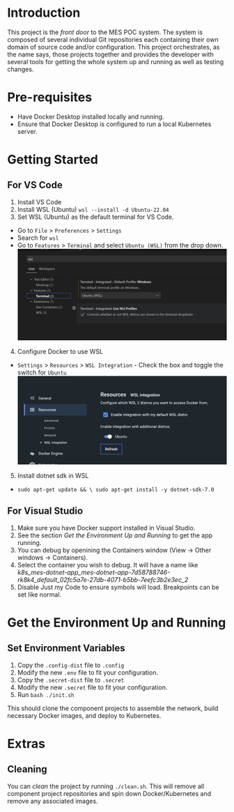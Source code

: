 # Introduction
This project is the _front door_ to the MES POC system. The system is composed of several individual Git repositories each containing their own domain of source code and/or configuration. This project orchestrates, as the name says, those projects together and provides the developer with several tools for getting the whole system up and running as well as testing changes.

# Pre-requisites
* Have Docker Desktop installed locally and running.
* Ensure that Docker Desktop is configured to run a local Kubernetes server.

# Getting Started
## For VS Code
1. Install VS Code
2. Install WSL (Ubuntu) `wsl --install -d Ubuntu-22.04`
3. Set WSL (Ubuntu) as the default terminal for VS Code.
 - Go to `File` > `Preferences` > `Settings`
 - Search for `wsl`
 - Go to `Features` > `Terminal` and select `Ubuntu (WSL)` from the drop down. ![Alt text](docs/vscode-wsl.png)
4. Configure Docker to use WSL
 - `Settings` > `Resources` > `WSL Integration` - Check the box and toggle the switch for `Ubuntu`![Alt text](docs/docker-wsl.png)
5. Install dotnet sdk in WSL 
 - `sudo apt-get update && \
  sudo apt-get install -y dotnet-sdk-7.0`

## For Visual Studio
1. Make sure you have Docker support installed in Visual Studio.
2. See the section *Get the Environment Up and Running* to get the app running.
3. You can debug by openining the Containers window (View -> Other windows -> Containers). 
4. Select the container you wish to debug. It will have a name like *k8s_mes-dotnet-app_mes-dotnet-app-7d58788746-rk8k4_default_02fc5a7e-27db-4071-b5bb-7eefc3b2e3ec_2*
5. Disable Just my Code to ensure symbols will load. Breakpoints can be set like normal.

# Get the Environment Up and Running
## Set Environment Variables
1. Copy the `.config-dist` file to `.config`
1. Modify the new `.env` file to fit your configuration.
1. Copy the `.secret-dist` file to `.secret`
1. Modify the new `.secret` file to fit your configuration.
1. Run `bash ./init.sh`

This should clone the component projects to assemble the network, build necessary Docker images, and deploy to Kubernetes.

# Extras
## Cleaning
You can _clean_ the project by running `./clean.sh`. This will remove all component project repositories and spin down Docker/Kubernetes and remove any associated images.
